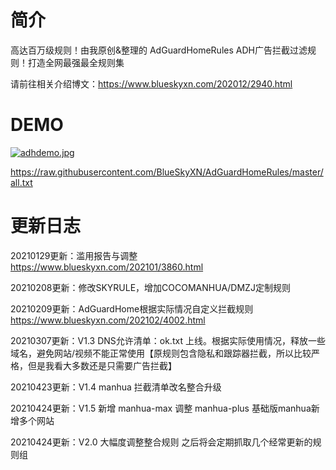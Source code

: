 # 简介
高达百万级规则！由我原创&整理的 AdGuardHomeRules ADH广告拦截过滤规则！打造全网最强最全规则集

请前往相关介绍博文：https://www.blueskyxn.com/202012/2940.html


# DEMO

[![adhdemo.jpg](https://p.pstatp.com/origin/pgc-image/8eb5cd55cfad436a82c28e4f60eb1608)](https://p.pstatp.com/origin/pgc-image/8eb5cd55cfad436a82c28e4f60eb1608)

https://raw.githubusercontent.com/BlueSkyXN/AdGuardHomeRules/master/all.txt

# 更新日志

20210129更新：滥用报告与调整  https://www.blueskyxn.com/202101/3860.html


20210208更新：修改SKYRULE，增加COCOMANHUA/DMZJ定制规则


20210209更新：AdGuardHome根据实际情况自定义拦截规则  https://www.blueskyxn.com/202102/4002.html


20210307更新：V1.3 DNS允许清单：ok.txt 上线。根据实际使用情况，释放一些域名，避免网站/视频不能正常使用【原规则包含隐私和跟踪器拦截，所以比较严格，但是我看大多数还是只需要广告拦截】

20210423更新：V1.4 manhua 拦截清单改名整合升级

20210424更新：V1.5 新增 manhua-max 调整 manhua-plus 基础版manhua新增多个网站

20210424更新：V2.0 大幅度调整整合规则 之后将会定期抓取几个经常更新的规则组
